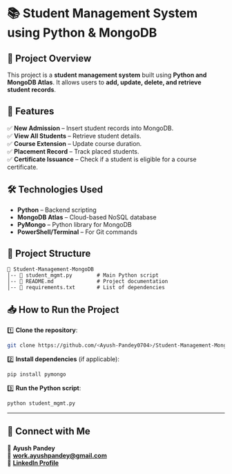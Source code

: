 # 📚 Student Management System using Python & MongoDB  

## 📌 Project Overview  
This project is a **student management system** built using **Python and MongoDB Atlas**. It allows users to **add, update, delete, and retrieve student records**.  

## 🚀 Features  
✅ **New Admission** – Insert student records into MongoDB.  
✅ **View All Students** – Retrieve student details.  
✅ **Course Extension** – Update course duration.  
✅ **Placement Record** – Track placed students.  
✅ **Certificate Issuance** – Check if a student is eligible for a course certificate.  

## 🛠️ Technologies Used  
- **Python** – Backend scripting  
- **MongoDB Atlas** – Cloud-based NoSQL database  
- **PyMongo** – Python library for MongoDB  
- **PowerShell/Terminal** – For Git commands  

## 📂 Project Structure  
```
📂 Student-Management-MongoDB  
│-- 📜 student_mgmt.py        # Main Python script  
│-- 📜 README.md              # Project documentation  
│-- 📜 requirements.txt       # List of dependencies   
```

## 📥 How to Run the Project  
1️⃣ **Clone the repository**:  
```sh
git clone https://github.com/<Ayush-Pandey0704>/Student-Management-MongoDB.git  
```
2️⃣ **Install dependencies** (if applicable):  
```sh
pip install pymongo  
```
3️⃣ **Run the Python script**:  
```sh
python student_mgmt.py  
```

---

## **🔗 Connect with Me**  
👤 **Ayush Pandey**  
📧 **work.ayushpandey@gmail.com**  
🔗 **[LinkedIn Profile](https://linkedin.com/in/ayush-pandey-30462a331/)**  

